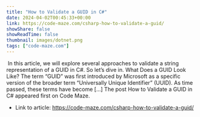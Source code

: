 ```yaml
---
title: "How to Validate a GUID in C#"
date: 2024-04-02T00:45:33+00:00
link: https://code-maze.com/csharp-how-to-validate-a-guid/
showShare: false
showReadTime: false
thumbnail: images/dotnet.png
tags: ["code-maze.com"]
---
```

 In this article, we will explore several approaches to validate a string representation of a GUID in C#. So let’s dive in. What Does a GUID Look Like? The term “GUID” was first introduced by Microsoft as a specific version of the broader term “Universally Unique Identifier” (UUID). As time passed, these terms have become […]
The post How to Validate a GUID in C# appeared first on Code Maze.

- Link to article: https://code-maze.com/csharp-how-to-validate-a-guid/